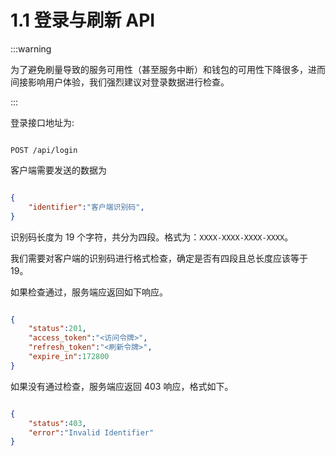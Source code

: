 # 1.1 登录与刷新 API

:::warning

为了避免刷量导致的服务可用性（甚至服务中断）和钱包的可用性下降很多，进而间接影响用户体验，我们强烈建议对登录数据进行检查。

:::

登录接口地址为:

```http

POST /api/login

```

客户端需要发送的数据为

```json

{
    "identifier":"客户端识别码",
}

```

识别码长度为 19 个字符，共分为四段。格式为：`XXXX-XXXX-XXXX-XXXX`。

我们需要对客户端的识别码进行格式检查，确定是否有四段且总长度应该等于 19。

如果检查通过，服务端应返回如下响应。

```json

{
    "status":201,
    "access_token":"<访问令牌>",
    "refresh_token":"<刷新令牌>",
    "expire_in":172800
}

```

如果没有通过检查，服务端应返回 403 响应，格式如下。

```json

{
    "status":403,
    "error":"Invalid Identifier"
}

```
